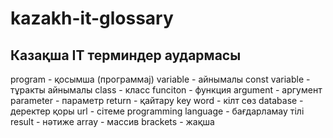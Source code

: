 # kazakh-it-glossary

## Казақша IT терминдер аудармасы

program - қосымша (программаj)
variable - айнымалы
const variable - тұракты айнымалы
class - класс
funciton - функция
argument - аргумент
parameter - параметр
return - қайтару
key word - кілт сөз
database - деректер қоры
url - сітеме
programming language - бағдарламау тілі
result - нәтиже
array - массив
brackets - жақша
